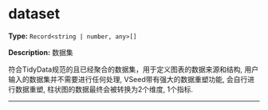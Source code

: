 # dataset

**Type:** `Record<string | number, any>[]`

**Description:**
数据集
  
  符合TidyData规范的且已经聚合的数据集，用于定义图表的数据来源和结构, 用户输入的数据集并不需要进行任何处理, VSeed带有强大的数据重塑功能, 会自行进行数据重塑, 柱状图的数据最终会被转换为2个维度, 1个指标.

---

